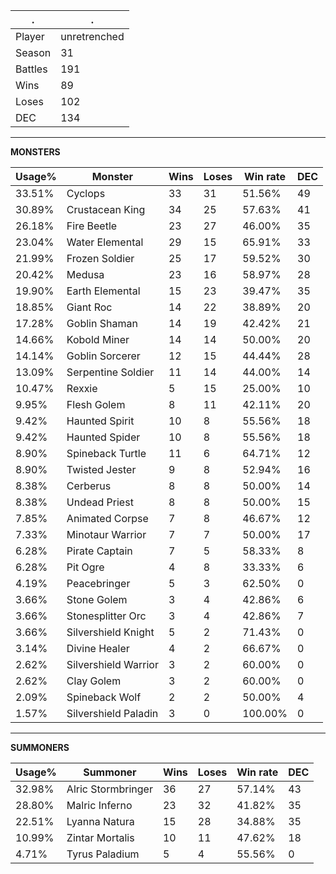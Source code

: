 .|.
|-|-
Player|unretrenched
Season|31
Battles|191
Wins|89
Loses|102
DEC|134

---
**MONSTERS**

Usage%|Monster|Wins|Loses|Win rate|DEC|
-|-|-|-|-|-|
33.51%|Cyclops|33|31|51.56%|49|
30.89%|Crustacean King|34|25|57.63%|41|
26.18%|Fire Beetle|23|27|46.00%|35|
23.04%|Water Elemental|29|15|65.91%|33|
21.99%|Frozen Soldier|25|17|59.52%|30|
20.42%|Medusa|23|16|58.97%|28|
19.90%|Earth Elemental|15|23|39.47%|35|
18.85%|Giant Roc|14|22|38.89%|20|
17.28%|Goblin Shaman|14|19|42.42%|21|
14.66%|Kobold Miner|14|14|50.00%|20|
14.14%|Goblin Sorcerer|12|15|44.44%|28|
13.09%|Serpentine Soldier|11|14|44.00%|14|
10.47%|Rexxie|5|15|25.00%|10|
9.95%|Flesh Golem|8|11|42.11%|20|
9.42%|Haunted Spirit|10|8|55.56%|18|
9.42%|Haunted Spider|10|8|55.56%|18|
8.90%|Spineback Turtle|11|6|64.71%|12|
8.90%|Twisted Jester|9|8|52.94%|16|
8.38%|Cerberus|8|8|50.00%|14|
8.38%|Undead Priest|8|8|50.00%|15|
7.85%|Animated Corpse|7|8|46.67%|12|
7.33%|Minotaur Warrior|7|7|50.00%|17|
6.28%|Pirate Captain|7|5|58.33%|8|
6.28%|Pit Ogre|4|8|33.33%|6|
4.19%|Peacebringer|5|3|62.50%|0|
3.66%|Stone Golem|3|4|42.86%|6|
3.66%|Stonesplitter Orc|3|4|42.86%|7|
3.66%|Silvershield Knight|5|2|71.43%|0|
3.14%|Divine Healer|4|2|66.67%|0|
2.62%|Silvershield Warrior|3|2|60.00%|0|
2.62%|Clay Golem|3|2|60.00%|0|
2.09%|Spineback Wolf|2|2|50.00%|4|
1.57%|Silvershield Paladin|3|0|100.00%|0|

---
**SUMMONERS**

Usage%|Summoner|Wins|Loses|Win rate|DEC|
-|-|-|-|-|-|
32.98%|Alric Stormbringer|36|27|57.14%|43|
28.80%|Malric Inferno|23|32|41.82%|35|
22.51%|Lyanna Natura|15|28|34.88%|35|
10.99%|Zintar Mortalis|10|11|47.62%|18|
4.71%|Tyrus Paladium|5|4|55.56%|0|

